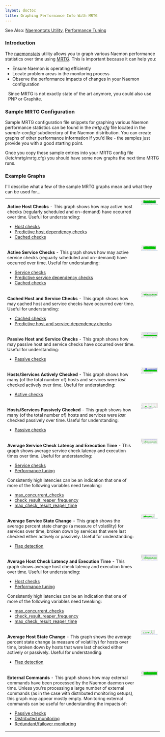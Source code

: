 ```yaml
---
layout: doctoc
title: Graphing Performance Info With MRTG
---
```


<span class="glyphicon glyphicon-arrow-right"></span> See Also: <a href="naemonstats.html">Naemontats Utility</a>, <a href="tuning.html">Performance Tuning</a>

### Introduction

The <a href="naemonstats.html">naemonstats</a> utility allows you to graph various Naemon
performance statistics over time using <a href="http://oss.oetiker.ch/mrtg/">MRTG</a>.
This is important because it can help you:

<ul>
<li>Ensure Naemon is operating efficiently</li>
<li>Locate problem areas in the monitoring process</li>
<li>Observe the performance impacts of changes in your Naemon configuration</li>
</ul>

<div class="alert alert-info" style="margin: 10px;"><i class="glyphicon glyphicon-info-sign"></i>
Since MRTG is not exactly state of the art anymore, you could also use PNP or Graphite.
</div>


### Sample MRTG Configuration

Sample MRTG configuration file snippets for graphing various Naemon performance statistics
can be found in the <i>mrtg.cfg</i> file located in the <i>sample-config/</i> subdirectory
of the Naemon distribution. You can create graphs of other performance information if you'd
like - the samples just provide you with a good starting point.

Once you copy these sample entries into your MRTG config file (/etc/mrtg/mrtg.cfg) you
should have some new graphs the next time MRTG runs.

### Example Graphs

I'll describe what a few of the sample MRTG graphs mean and what they can be used for...

<table border="0" cellpadding="10">
<tr>
  <td valign="top">
    <p>
    <b>Active Host Checks</b> - This graph shows how may active host checks (regularly
    scheduled and on-demand) have occurred over time.  Useful for understanding:
    </p>
    <ul>
      <li><a href="hostchecks.html">Host checks</a></li>
      <li><a href="dependencychecks.html">Predictive host dependency checks</a></li>
      <li><a href="cachedchecks.html">Cached checks</a></li>
    </ul>
  </td>
  <td valign="top">
    <img src="/images/mrtg-activehostchecks.png" border="0" alt="Active Host Checks">
  </td>
</tr>

<tr>
<td valign="top">
<p>
<b>Active Service Checks</b> - This graph shows how may active service checks (reguarly
scheduled and on-demand) have occurred over time.  Useful for understanding:
</p>
<ul>
<li><a href="servicechecks.html">Service checks</a></li>
<li><a href="dependencychecks.html">Predictive service dependency checks</a></li>
<li><a href="cachedchecks.html">Cached checks</a></li>
</ul>
</td>
<td valign="top">
<img src="/images/mrtg-activeservicechecks.png" border="0" alt="Active Service Checks">
</td>
</tr>

<tr>
<td valign="top">
<p>
<b>Cached Host and Service Checks</b> - This graph shows how may cached host and service checks
have occurred over time. Useful for understanding:
</p>
<ul>
<li><a href="cachedchecks.html">Cached checks</a></li>
<li><a href="dependencychecks.html">Predictive host and service dependency checks</a></li>
</ul>
</td>
<td valign="top">
<img src="/images/mrtg-cachedchecks.png" border="0" alt="Cached Host and Service Checks">
</td>
</tr>

<tr>
<td valign="top">
<p>
<b>Passive Host and Service Checks</b> - This graph shows how may passive host and service checks
have occurred over time.  Useful for understanding:
</p>
<ul>
<li><a href="passivechecks.html">Passive checks</a></li>
</ul>
</td>
<td valign="top">
<img src="/images/mrtg-passivechecks.png" border="0" alt="Passive Host and Service Checks">
</td>
</tr>

<tr>
<td valign="top">
<p>
<b>Hosts/Services Actively Checked</b> - This graph shows how many (of the total number of) hosts
and services were <i>last</i> checked actively over time.  Useful for understanding:
</p>
<ul>
<li><a href="activechecks.html">Active checks</a></li>
</ul>
</td>
<td valign="top">
<img src="/images/mrtg-activelychecked.png" border="0" alt="Hosts/Services Actively Checked">
</td>
</tr>

<tr>
<td valign="top">
<p>
<b>Hosts/Services Passively Checked</b> - This graph shows how many (of the total number of) hosts
and services were <i>last</i> checked passively over time.  Useful for understanding:
</p>
<ul>
<li><a href="passivechecks.html">Passive checks</a></li>
</ul>
</td>
<td valign="top">
<img src="/images/mrtg-passivelychecked.png" border="0" alt="Hosts/Services Passively Checked">
</td>
</tr>

<tr>
<td valign="top">
<p>
<b>Average Service Check Latency and Execution Time</b> - This graph shows average service check
latency and execution times over time.  Useful for understanding:
</p>
<ul>
<li><a href="servicechecks.html">Service checks</a></li>
<li><a href="tuning.html">Performance tuning</a></li>
</ul>
<p>
Consistently high latencies can be an indication that one of more of the following variables need tweaking:
</p>
<ul>
<li><a href="configmain.html#max_concurrent_checks">max_concurrent_checks</a></li>
<li><a href="configmain.html#check_result_reaper_frequency">check_result_reaper_frequency</a></li>
<li><a href="configmain.html#max_check_result_reaper_time">max_check_result_reaper_time</a></li>
</ul>
</td>
<td valign="top">
<img src="/images/mrtg-serviceperfstats.png" border="0" alt="Average Service Check Latency and Execution Time">
</td>
</tr>

<tr>
<td valign="top">
<p>
<b>Average Service State Change</b> - This graph shows the average percent state change (a measure of
volatility) for services over time, broken down by services that were last checked either actively or passively.  Useful for understanding:
</p>
<ul>
<li><a href="flapping.html">Flap detection</a></li>
</ul>
</td>
<td valign="top">
<img src="/images/mrtg-servicestatechange.png" border="0" alt="Average Service State Change">
</td>
</tr>

<tr>
<td valign="top">
<p>
<b>Average Host Check Latency and Execution Time</b> - This graph shows average host check latency
and execution times over time.  Useful for understanding:
</p>
<ul>
<li><a href="hostchecks.html">Host checks</a></li>
<li><a href="tuning.html">Performance tuning</a></li>
</ul>
<p>
Consistently high latencies can be an indication that one of more of the following variables need tweaking:
</p>
<ul>
<li><a href="configmain.html#max_concurrent_checks">max_concurrent_checks</a></li>
<li><a href="configmain.html#check_result_reaper_frequency">check_result_reaper_frequency</a></li>
<li><a href="configmain.html#max_check_result_reaper_time">max_check_result_reaper_time</a></li>
</ul>
</td>
<td valign="top">
<img src="/images/mrtg-hostperfstats.png" border="0" alt="Average Host Check Latency and Execution Time">
</td>
</tr>

<tr>
<td valign="top">
<p>
<b>Average Host State Change</b> - This graph shows the average percent state change (a measure
of volatility) for hosts over time, broken down by hosts that were last checked either actively or passively.  Useful for understanding:
</p>
<ul>
<li><a href="flapping.html">Flap detection</a></li>
</ul>
</td>
<td valign="top">
<img src="/images/mrtg-hoststatechange.png" border="0" alt="Average Host State Change">
</td>
</tr>

<tr>
<td valign="top">
<p>
<b>External Commands</b> - This graph shows how may external commands have been processed
by the Naemon daemon over time. Unless you're processing a large number of external
commands (as in the case with distributed monitoring setups), this graph may appear mostly
empty. Monitoring external commands can be useful for understanding the impacts of:
</p>
<ul>
<li><a href="passivechecks.html">Passive checks</a></li>
<li><a href="distributed.html">Distributed monitoring</a></li>
<li><a href="redundancy.html">Redundant/failover monitoring</a></li>
</ul>
</td>
<td valign="top">
<img src="/images/mrtg-externalcommands.png" border="0" alt="External Commands">
</td>
</table>
